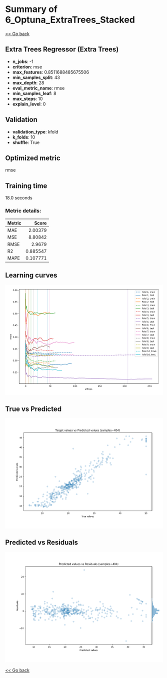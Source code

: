 # Summary of 6_Optuna_ExtraTrees_Stacked

[<< Go back](../README.md)


## Extra Trees Regressor (Extra Trees)
- **n_jobs**: -1
- **criterion**: mse
- **max_features**: 0.8511688485675506
- **min_samples_split**: 43
- **max_depth**: 28
- **eval_metric_name**: rmse
- **min_samples_leaf**: 8
- **max_steps**: 10
- **explain_level**: 0

## Validation
 - **validation_type**: kfold
 - **k_folds**: 10
 - **shuffle**: True

## Optimized metric
rmse

## Training time

18.0 seconds

### Metric details:
| Metric   |    Score |
|:---------|---------:|
| MAE      | 2.00379  |
| MSE      | 8.80842  |
| RMSE     | 2.9679   |
| R2       | 0.885547 |
| MAPE     | 0.107771 |



## Learning curves
![Learning curves](learning_curves.png)
## True vs Predicted

![True vs Predicted](true_vs_predicted.png)


## Predicted vs Residuals

![Predicted vs Residuals](predicted_vs_residuals.png)



[<< Go back](../README.md)
